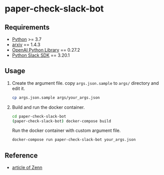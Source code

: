# paper-check-slack-bot

## Requirements

- [Python](https://www.python.org/) >= 3.7
- [arxiv](http://lukasschwab.me/arxiv.py/index.html) == 1.4.3
- [OpenAI Python Library](https://platform.openai.com/docs/api-reference?lang=python) == 0.27.2
- [Python Slack SDK](https://slack.dev/python-slack-sdk/) == 3.20.1

## Usage

1. Create the argument file.
    copy `args.json.sample` to `args/` directory and edit it.

    ```bash
    cp args.json.sample args/your_args.json
    ```

2. Build and run the docker container.

    ```bash
    cd paper-check-slack-bot
    (paper-check-slack-bot) docker-compose build
    ```

    Run the docker container with custom argument file.

    ```bash
    docker-compose run paper-check-slack-bot your_args.json
    ```

## Reference

- [article of Zenn](https://zenn.dev/ozushi/articles/ebe3f47bf50a86)
